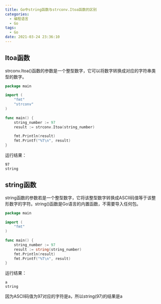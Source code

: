 ```yaml
---
title: Go中string函数与strconv.Itoa函数的区别
categories:
  - 编程语言
  - Go
tags:
  - Go
date: 2021-03-24 23:36:10
---
```


## Itoa函数

strconv.Itoa()函数的参数是一个整型数字，它可以将数字转换成对应的字符串类型的数字。

```go
package main
 
import (
	"fmt"
	"strconv"
)
 
func main() {
	string_number := 97
	result := strconv.Itoa(string_number)
 
	fmt.Println(result)
	fmt.Printf("%T\n", result)
}
```

运行结果：

```text
97
string
```

## string函数

string函数的参数若是一个整型数字，它将该整型数字转换成ASCII码值等于该整形数字的字符。string()函数是Go语言的内置函数，不需要导入任何包。

```go
package main
 
import (
	"fmt"
)
 
func main() {
	string_number := 97
	result := string(string_number)
	fmt.Println(result)
	fmt.Printf("%T\n", result)
}
```

运行结果：

```text
a
string
```

因为ASCII码值为97对应的字符是a，所以string(97)的结果是a
